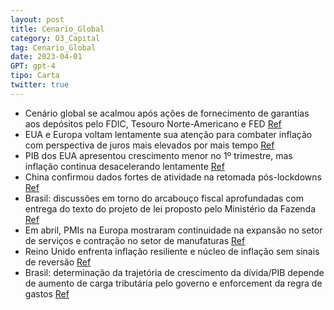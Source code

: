 ```yaml
---
layout: post
title: Cenario_Global
category: O3_Capital
tag: Cenario_Global
date: 2023-04-01
GPT: gpt-4
tipo: Carta
twitter: true
---
```


- Cenário global se acalmou após ações de fornecimento de garantias aos depósitos pelo FDIC, Tesouro Norte-Americano e FED
<a href="#" onclick="search_on_pdf('Cenário Macroeconômico Após a disrupção causada pelas quebras do SVB e do Signature Bank, seguidas')">Ref</a>
- EUA e Europa voltam lentamente sua atenção para combater inflação com perspectiva de juros mais elevados por mais tempo
<a href="#" onclick="search_on_pdf('Diante disso, nos EUA e Europa, as atenções foram se voltando lentamente parao combate à inflação, ')">Ref</a>
- PIB dos EUA apresentou crescimento menor no 1º trimestre, mas inflação continua desacelerando lentamente
<a href="#" onclick="search_on_pdf('Estados UnidosOs números do PIB do 1º trimestre para os EUA apresentaram um crescimentomenor se co')">Ref</a>
- China confirmou dados fortes de atividade na retomada pós-lockdowns
<a href="#" onclick="search_on_pdf('Diante disso, nos EUA e Europa, as atenções foram se voltando lentamente parao combate à inflação, ')">Ref</a>
- Brasil: discussões em torno do arcabouço fiscal aprofundadas com entrega do texto do projeto de lei proposto pelo Ministério da Fazenda
<a href="#" onclick="search_on_pdf('Brasil as discussões em torno do arcabouço fiscal foram aprofundadas com aentrega do texto do proje')">Ref</a>
- Em abril, PMIs na Europa mostraram continuidade na expansão no setor de serviços e contração no setor de manufaturas
<a href="#" onclick="search_on_pdf('Olhando para o mês de abril, os indicadores antecedentes que possuímos emmãos nos mostram que a exp')">Ref</a>
- Reino Unido enfrenta inflação resiliente e núcleo de inflação sem sinais de reversão
<a href="#" onclick="search_on_pdf('um núcleo de inflação — que exclui componentes voláteis do índice — que aindanão demonstra sinais d')">Ref</a>
- Brasil: determinação da trajetória de crescimento da dívida/PIB depende de aumento de carga tributária pelo governo e enforcement da regra de gastos
<a href="#" onclick="search_on_pdf('ajustes podem ser incorporados para termos as definições sobre o cenário àfrente.A determinação da')">Ref</a>
